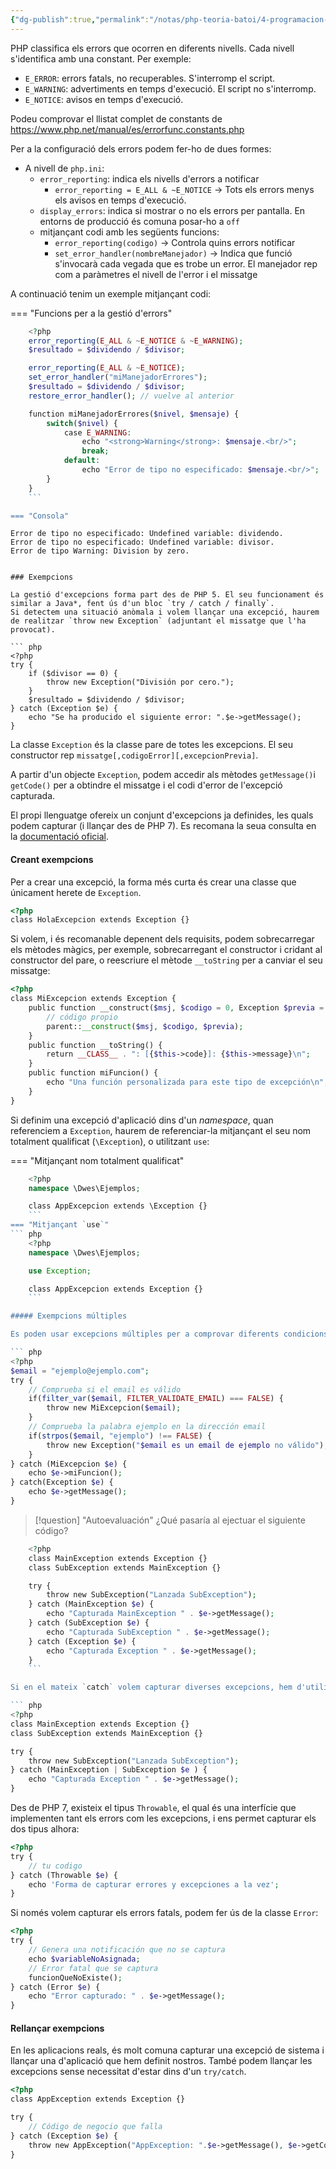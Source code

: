 ```yaml
---
{"dg-publish":true,"permalink":"/notas/php-teoria-batoi/4-programacion-orientada-a-objetos-php/6-gestio-d-errors/"}
---
```


PHP classifica els errors que ocorren en diferents nivells. Cada nivell s'identifica amb una constant. Per exemple:

* `E_ERROR`: errors fatals, no recuperables. S'interromp el script.
* `E_WARNING`: advertiments en temps d'execució. El script no s'interromp.
* `E_NOTICE`: avisos en temps d'execució.

Podeu comprovar el llistat complet de constants de <https://www.php.net/manual/es/errorfunc.constants.php>

Per a la configuració dels errors podem fer-ho de dues formes:

* A nivell de `php.ini`:
  * `error_reporting`: indica els nivells d'errors a notificar
    * `error_reporting = E_ALL & ~E_NOTICE` -> Tots els errors menys els avisos en temps d'execució.
  * `display_errors`: indica si mostrar o no els errors per pantalla. En entorns de producció és comuna posar-ho a `off`
  * mitjançant codi amb les següents funcions:
    * `error_reporting(codigo)` -> Controla quins errors notificar
    * `set_error_handler(nombreManejador)` -> Indica que funció s'invocarà cada vegada que es trobe un error. El manejador rep com a paràmetres el nivell de l'error i el missatge

A continuació tenim un exemple mitjançant codi:

=== "Funcions per a la gestió d'errors"

``` php
    <?php
    error_reporting(E_ALL & ~E_NOTICE & ~E_WARNING);
    $resultado = $dividendo / $divisor;

    error_reporting(E_ALL & ~E_NOTICE);
    set_error_handler("miManejadorErrores");
    $resultado = $dividendo / $divisor;
    restore_error_handler(); // vuelve al anterior

    function miManejadorErrores($nivel, $mensaje) {
        switch($nivel) {
            case E_WARNING:
                echo "<strong>Warning</strong>: $mensaje.<br/>";
                break;
            default:
                echo "Error de tipo no especificado: $mensaje.<br/>";
        }
    }
    ```

=== "Consola"

```
    Error de tipo no especificado: Undefined variable: dividendo.
    Error de tipo no especificado: Undefined variable: divisor.
    Error de tipo Warning: Division by zero.
```

### Exempcions

La gestió d'excepcions forma part des de PHP 5. El seu funcionament és similar a Java*, fent ús d'un bloc `try / catch / finally`.
Si detectem una situació anòmala i volem llançar una excepció, haurem de realitzar `throw new Exception` (adjuntant el missatge que l'ha provocat).

``` php
<?php
try {
    if ($divisor == 0) {
        throw new Exception("División por cero.");
    }
    $resultado = $dividendo / $divisor;
} catch (Exception $e) {
    echo "Se ha producido el siguiente error: ".$e->getMessage();
}
```

La classe `Exception` és la classe pare de totes les excepcions. El seu constructor rep `missatge[,codigoError][,excepcionPrevia]`.

A partir d'un objecte `Exception`, podem accedir als mètodes `getMessage()`i `getCode()` per a obtindre el missatge i el codi d'error de l'excepció capturada.

El propi llenguatge ofereix un conjunt d'excepcions ja definides, les quals podem capturar (i llançar des de PHP 7). Es recomana la seua consulta en la [documentació oficial](https://www.php.net/manual/es/class.exception.php).

#### Creant exempcions

Per a crear una excepció, la forma més curta és crear una classe que únicament herete de `Exception`.

``` php
<?php
class HolaExcepcion extends Exception {}
```

Si volem, i és recomanable depenent dels requisits, podem sobrecarregar els mètodes màgics, per exemple, sobrecarregant el constructor i cridant al constructor del pare, o reescriure el mètode `__toString` per a canviar el seu missatge:

``` php
<?php
class MiExcepcion extends Exception {
    public function __construct($msj, $codigo = 0, Exception $previa = null) {
        // código propio
        parent::__construct($msj, $codigo, $previa);
    }
    public function __toString() {
        return __CLASS__ . ": [{$this->code}]: {$this->message}\n";
    }
    public function miFuncion() {
        echo "Una función personalizada para este tipo de excepción\n";
    }
}
```

Si definim una excepció d'aplicació dins d'un *namespace*, quan referenciem a `Exception`, haurem de referenciar-la mitjançant el seu nom totalment qualificat (`\Exception`), o utilitzant `use`:

=== "Mitjançant nom totalment qualificat"
``` php
    <?php
    namespace \Dwes\Ejemplos;

    class AppExcepcion extends \Exception {}
    ```
=== "Mitjançant `use`"
``` php
    <?php
    namespace \Dwes\Ejemplos;

    use Exception;

    class AppExcepcion extends Exception {}
    ```

##### Exempcions múltiples

Es poden usar excepcions múltiples per a comprovar diferents condicions. A l'hora de capturar-les, es fa de més específica a més general.

``` php
<?php
$email = "ejemplo@ejemplo.com";
try {
    // Comprueba si el email es válido
    if(filter_var($email, FILTER_VALIDATE_EMAIL) === FALSE) {
        throw new MiExcepcion($email);
    }
    // Comprueba la palabra ejemplo en la dirección email
    if(strpos($email, "ejemplo") !== FALSE) {
        throw new Exception("$email es un email de ejemplo no válido");
    }
} catch (MiExcepcion $e) {
    echo $e->miFuncion();
} catch(Exception $e) {
    echo $e->getMessage();
}
```

>[!question] "Autoevaluación"
    ¿Qué pasaría al ejectuar el siguiente código?
``` php
    <?php
    class MainException extends Exception {}
    class SubException extends MainException {}

    try {
        throw new SubException("Lanzada SubException");
    } catch (MainException $e) {
        echo "Capturada MainException " . $e->getMessage();
    } catch (SubException $e) {
        echo "Capturada SubException " . $e->getMessage();
    } catch (Exception $e) {
        echo "Capturada Exception " . $e->getMessage();
    }
    ```

Si en el mateix `catch` volem capturar diverses excepcions, hem d'utilitzar l'operador `|`:

``` php
<?php
class MainException extends Exception {}
class SubException extends MainException {}

try {
    throw new SubException("Lanzada SubException");
} catch (MainException | SubException $e ) {
    echo "Capturada Exception " . $e->getMessage();
}
```

Des de PHP 7, existeix el tipus `Throwable`, el qual és una interfície que implementen tant els errors com les excepcions, i ens permet capturar els dos tipus alhora:

``` php
<?php
try {
    // tu codigo
} catch (Throwable $e) {
    echo 'Forma de capturar errores y excepciones a la vez';
}
```

Si només volem capturar els errors fatals, podem fer ús de la classe `Error`:

``` php
<?php
try {
    // Genera una notificación que no se captura
    echo $variableNoAsignada;
    // Error fatal que se captura
    funcionQueNoExiste();
} catch (Error $e) {
    echo "Error capturado: " . $e->getMessage();
}
```

#### Rellançar exempcions

En les aplicacions reals, és molt comuna capturar una excepció de sistema i llançar una d'aplicació que hem definit nostros.
També podem llançar les excepcions sense necessitat d'estar dins d'un `try/catch`.

``` php
<?php
class AppException extends Exception {}

try {
    // Código de negocio que falla
} catch (Exception $e) {
    throw new AppException("AppException: ".$e->getMessage(), $e->getCode(), $e);
}
```
